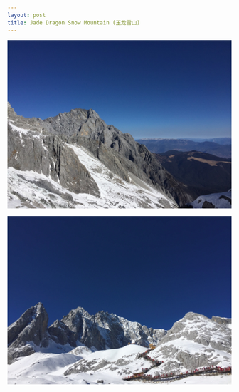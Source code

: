 ```yaml
---
layout: post
title: Jade Dragon Snow Mountain (玉龙雪山)
---
```


![](/assets/photos/jade-dragon-snow-mountain-1.JPG)

![](/assets/photos/jade-dragon-snow-mountain-2.JPG)
